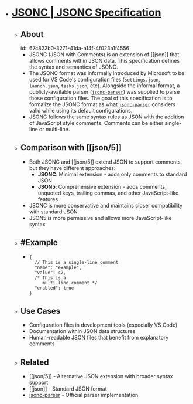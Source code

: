 - # [JSONC | JSONC Specification](https://jsonc.org/)
	- ## About
	  id:: 67c822b0-3271-41da-a14f-4f023a1f4556
		- JSONC (JSON with Comments) is an extension of [[json]] that allows comments within JSON data. This specification defines the syntax and semantics of JSONC.
		- The JSONC format was informally introduced by Microsoft to be used for VS Code's configuration files (`settings.json`, `launch.json`, `tasks.json`, etc). Alongside the informal format, a publicly-available parser ([`jsonc-parser`](https://www.npmjs.com/package/jsonc-parser)) was supplied to parse those configuration files. The goal of this specification is to formalize the JSONC format as what [`jsonc-parser`](https://www.npmjs.com/package/jsonc-parser) considers valid while using its default configurations.
		- JSONC follows the same syntax rules as JSON with the addition of JavaScript style comments. Comments can be either single-line or multi-line.
	- ## Comparison with [[json/5]]
		- Both JSONC and [[json/5]] extend JSON to support comments, but they have different approaches:
			- **JSONC**: Minimal extension - adds only comments to standard JSON
			- **JSON5**: Comprehensive extension - adds comments, unquoted keys, trailing commas, and other JavaScript-like features
		- JSONC is more conservative and maintains closer compatibility with standard JSON
		- JSON5 is more permissive and allows more JavaScript-like syntax
	- ## #Example
		- ```jsonc
		  {
		    // This is a single-line comment
		    "name": "example",
		    "value": 42,
		    /* This is a 
		       multi-line comment */
		    "enabled": true
		  }
		  ```
	- ## Use Cases
		- Configuration files in development tools (especially VS Code)
		- Documentation within JSON data structures
		- Human-readable JSON files that benefit from explanatory comments
	- ## Related
		- [[json/5]] - Alternative JSON extension with broader syntax support
		- [[json]] - Standard JSON format
		- [jsonc-parser](https://www.npmjs.com/package/jsonc-parser) - Official parser implementation
